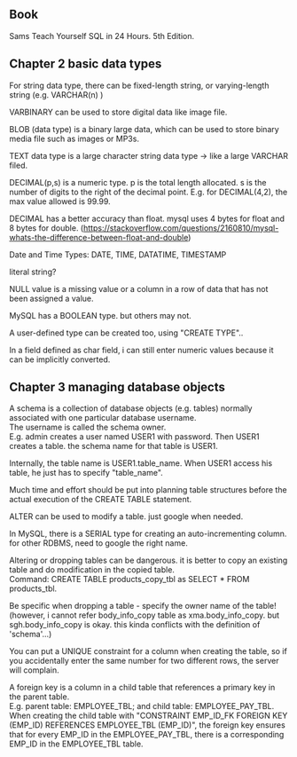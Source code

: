 Book
-------------

Sams Teach Yourself SQL in 24 Hours. 5th Edition.


Chapter 2 basic data types
--------------------------------

For string data type, there can be fixed-length string, or varying-length string (e.g. VARCHAR(n) )

VARBINARY can be used to store digital data like image file.

BLOB (data type) is a binary large data, which can be used to store binary media file such as images or MP3s.

TEXT data type is a large character string data type -> like a large VARCHAR filed.

DECIMAL(p,s) is a numeric type. p is the total length allocated. s is the number of digits to the right of the decimal point. 
E.g. for DECIMAL(4,2), the max value allowed is 99.99.

DECIMAL has a better accuracy than float. mysql uses 4 bytes for float and 8 bytes for double.
(https://stackoverflow.com/questions/2160810/mysql-whats-the-difference-between-float-and-double)

Date and Time Types: DATE, TIME, DATATIME, TIMESTAMP

literal string?

NULL value is a missing value or a column in a row of data that has not been assigned a value.

MySQL has a BOOLEAN type. but others may not.

A user-defined type can be created too, using "CREATE TYPE"..

In a field defined as char field, i can still enter numeric values because it can be implicitly converted.


Chapter 3 managing database objects
--------------------------------------

A schema is a collection of database objects (e.g. tables) normally associated with one particular database username.  
The username is called the schema owner.  
E.g. admin creates a user named USER1 with password. Then USER1 creates a table. the schema name for that table is USER1.

Internally, the table name is USER1.table_name. 
When USER1 access his table, he just has to specify "table_name".

Much time and effort should be put into planning table structures before the actual execution of the CREATE TABLE statement.

ALTER can be used to modify a table. just google when needed.

In MySQL, there is a SERIAL type for creating an auto-incrementing column. for other RDBMS, need to google the right name.

Altering or dropping tables can be dangerous. it is better to copy an existing table and do modification in the copied table.  
Command: CREATE TABLE products\_copy\_tbl as SELECT * FROM products\_tbl.

Be specific when dropping a table - specify the owner name of the table!  
(however, i cannot refer body\_info\_copy table as xma.body\_info\_copy. but sgh.body\_info\_copy is okay. this kinda conflicts with the definition of 'schema'...)

You can put a UNIQUE constraint for a column when creating the table, so if you accidentally enter the same number for two different rows, the server will complain.

A foreign key is a column in a child table that references a primary key in the parent table.  
E.g. parent table: EMPLOYEE\_TBL; and child table: EMPLOYEE\_PAY\_TBL. 
When creating the child table with "CONSTRAINT EMP\_ID\_FK FOREIGN KEY (EMP_ID) REFERENCES EMPLOYEE\_TBL (EMP\_ID)", 
the foreign key ensures that for every EMP\_ID in the EMPLOYEE\_PAY\_TBL, there is a corresponding EMP\_ID in the EMPLOYEE_TBL table.














